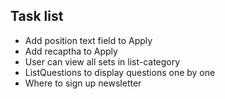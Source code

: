 ## Task list
- Add position text field to Apply
- Add recaptha to Apply
- User can view all sets in list-category
- ListQuestions to display questions one by one
- Where to sign up newsletter
